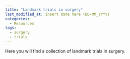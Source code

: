 ```yaml
---
title: "Landmark trials in surgery"
last_modified_at: insert date here (DD-MM_YYYY)
categories:
  - Resources
tags:
  - surgery
  - trials
---
```


Here you will find a collection of landmark trials in surgery.